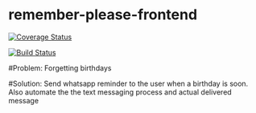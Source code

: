 # remember-please-frontend

[![Coverage Status](https://coveralls.io/repos/github/Karlmusingo/remember-please-frontend/badge.svg?branch=master)](https://coveralls.io/github/Karlmusingo/remember-please-frontend?branch=develop)

[![Build Status](https://travis-ci.com/Karlmusingo/remember-please-frontend.svg?branch=develop)](https://travis-ci.com/Karlmusingo/remember-please-frontend)

#Problem:
Forgetting birthdays

#Solution: 
Send whatsapp reminder to the user when a birthday is soon. Also automate the the text messaging process and actual delivered message
